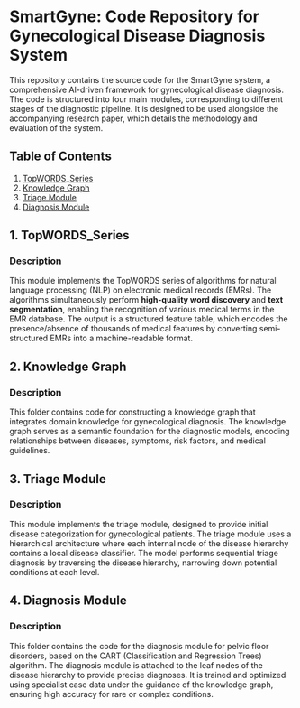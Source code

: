 
# SmartGyne: Code Repository for Gynecological Disease Diagnosis System  

This repository contains the source code for the SmartGyne system, a comprehensive AI-driven framework for gynecological disease diagnosis. The code is structured into four main modules, corresponding to different stages of the diagnostic pipeline. It is designed to be used alongside the accompanying research paper, which details the methodology and evaluation of the system.  


## Table of Contents  
1. [TopWORDS_Series](#topwords_series)  
2. [Knowledge Graph](#knowledgegraph)  
3. [Triage Module](#triage-diagnostic-model)  
4. [Diagnosis Module](#accurate-diagnostic-model)  


## <a name="topwords_series"></a>1. TopWORDS_Series  
### Description  
This module implements the TopWORDS series of algorithms for natural language processing (NLP) on electronic medical records (EMRs). The algorithms simultaneously perform **high-quality word discovery** and **text segmentation**, enabling the recognition of various medical terms in the EMR database. The output is a structured feature table, which encodes the presence/absence of thousands of medical features by converting semi-structured EMRs into a machine-readable format.  


## <a name="knowledgegraph"></a>2. Knowledge Graph  
### Description  
This folder contains code for constructing a knowledge graph that integrates domain knowledge for gynecological diagnosis. The knowledge graph serves as a semantic foundation for the diagnostic models, encoding relationships between diseases, symptoms, risk factors, and medical guidelines.  


## <a name="triage-diagnostic-model"></a>3. Triage Module  
### Description  
This module implements the triage module, designed to provide initial disease categorization for gynecological patients. The triage module uses a hierarchical architecture where each internal node of the disease hierarchy contains a local disease classifier. The model performs sequential triage diagnosis by traversing the disease hierarchy, narrowing down potential conditions at each level.  


## <a name="accurate-diagnostic-model"></a>4. Diagnosis Module  
### Description  
This folder contains the code for the diagnosis module for pelvic floor disorders, based on the CART (Classification and Regression Trees) algorithm. The diagnosis module is attached to the leaf nodes of the disease hierarchy to provide precise diagnoses. It is trained and optimized using specialist case data under the guidance of the knowledge graph, ensuring high accuracy for rare or complex conditions.  
